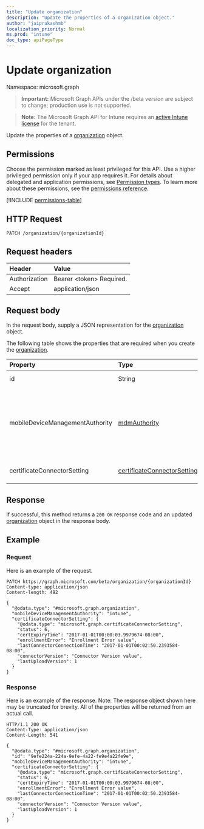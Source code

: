 ```yaml
---
title: "Update organization"
description: "Update the properties of a organization object."
author: "jaiprakashmb"
localization_priority: Normal
ms.prod: "intune"
doc_type: apiPageType
---
```


# Update organization

Namespace: microsoft.graph

> **Important:** Microsoft Graph APIs under the /beta version are subject to change; production use is not supported.

> **Note:** The Microsoft Graph API for Intune requires an [active Intune license](https://go.microsoft.com/fwlink/?linkid=839381) for the tenant.

Update the properties of a [organization](../resources/intune-onboarding-organization.md) object.

## Permissions
Choose the permission marked as least privileged for this API. Use a higher privileged permission only if your app requires it. For details about delegated and application permissions, see [Permission types](/graph/permissions-overview#permission-types). To learn more about these permissions, see the [permissions reference](/graph/permissions-reference).

<!-- { "blockType": "permissions", "name": "intune_onboarding_organization_update" } -->
[!INCLUDE [permissions-table](../includes/permissions/intune-onboarding-organization-update-permissions.md)]

## HTTP Request
<!-- {
  "blockType": "ignored"
}
-->
``` http
PATCH /organization/{organizationId}
```

## Request headers
|Header|Value|
|:---|:---|
|Authorization|Bearer &lt;token&gt; Required.|
|Accept|application/json|

## Request body
In the request body, supply a JSON representation for the [organization](../resources/intune-onboarding-organization.md) object.

The following table shows the properties that are required when you create the [organization](../resources/intune-onboarding-organization.md).

|Property|Type|Description|
|:---|:---|:---|
|id|String|The GUID for the object.|
|mobileDeviceManagementAuthority|[mdmAuthority](../resources/intune-onboarding-mdmauthority.md)|Mobile device management authority. Possible values are: `unknown`, `intune`, `sccm`, `office365`.|
|certificateConnectorSetting|[certificateConnectorSetting](../resources/intune-onboarding-certificateconnectorsetting.md)|Certificate connector setting.|



## Response
If successful, this method returns a `200 OK` response code and an updated [organization](../resources/intune-onboarding-organization.md) object in the response body.

## Example

### Request
Here is an example of the request.
``` http
PATCH https://graph.microsoft.com/beta/organization/{organizationId}
Content-type: application/json
Content-length: 492

{
  "@odata.type": "#microsoft.graph.organization",
  "mobileDeviceManagementAuthority": "intune",
  "certificateConnectorSetting": {
    "@odata.type": "microsoft.graph.certificateConnectorSetting",
    "status": 6,
    "certExpiryTime": "2017-01-01T00:00:03.9979674-08:00",
    "enrollmentError": "Enrollment Error value",
    "lastConnectorConnectionTime": "2017-01-01T00:02:50.2393584-08:00",
    "connectorVersion": "Connector Version value",
    "lastUploadVersion": 1
  }
}
```

### Response
Here is an example of the response. Note: The response object shown here may be truncated for brevity. All of the properties will be returned from an actual call.
``` http
HTTP/1.1 200 OK
Content-Type: application/json
Content-Length: 541

{
  "@odata.type": "#microsoft.graph.organization",
  "id": "9efe224a-224a-9efe-4a22-fe9e4a22fe9e",
  "mobileDeviceManagementAuthority": "intune",
  "certificateConnectorSetting": {
    "@odata.type": "microsoft.graph.certificateConnectorSetting",
    "status": 6,
    "certExpiryTime": "2017-01-01T00:00:03.9979674-08:00",
    "enrollmentError": "Enrollment Error value",
    "lastConnectorConnectionTime": "2017-01-01T00:02:50.2393584-08:00",
    "connectorVersion": "Connector Version value",
    "lastUploadVersion": 1
  }
}
```
